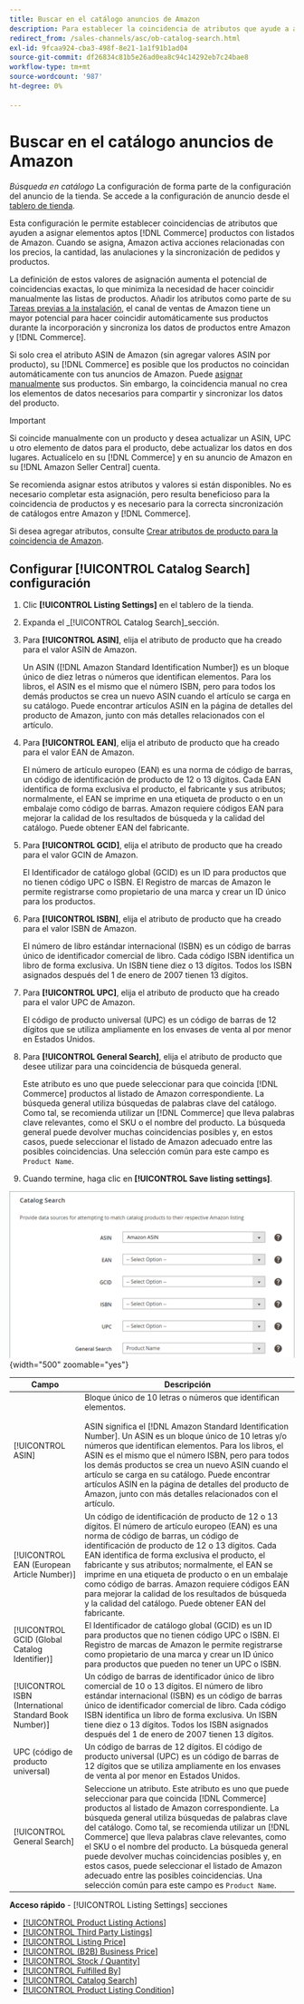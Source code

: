 ```yaml
---
title: Buscar en el catálogo anuncios de Amazon
description: Para establecer la coincidencia de atributos que ayude a asignar productos del catálogo de Commerce aptos con listas de Amazon, actualice la configuración de Búsqueda en el catálogo.
redirect_from: /sales-channels/asc/ob-catalog-search.html
exl-id: 9fcaa924-cba3-498f-8e21-1a1f91b1ad04
source-git-commit: df26834c81b5e26ad0ea8c94c14292eb7c24bae8
workflow-type: tm+mt
source-wordcount: '987'
ht-degree: 0%

---
```


# Buscar en el catálogo anuncios de Amazon

_Búsqueda en catálogo_ La configuración de forma parte de la configuración del anuncio de la tienda. Se accede a la configuración de anuncio desde el [tablero de tienda](./amazon-store-dashboard.md).

Esta configuración le permite establecer coincidencias de atributos que ayuden a asignar elementos aptos [!DNL Commerce] productos con listados de Amazon. Cuando se asigna, Amazon activa acciones relacionadas con los precios, la cantidad, las anulaciones y la sincronización de pedidos y productos.

La definición de estos valores de asignación aumenta el potencial de coincidencias exactas, lo que minimiza la necesidad de hacer coincidir manualmente las listas de productos. Añadir los atributos como parte de su [Tareas previas a la instalación](./amazon-pre-setup-tasks.md), el canal de ventas de Amazon tiene un mayor potencial para hacer coincidir automáticamente sus productos durante la incorporación y sincroniza los datos de productos entre Amazon y [!DNL Commerce].

Si solo crea el atributo ASIN de Amazon (sin agregar valores ASIN por producto), su [!DNL Commerce] es posible que los productos no coincidan automáticamente con tus anuncios de Amazon. Puede [asignar manualmente](./creating-assigning-catalog-products.md) sus productos. Sin embargo, la coincidencia manual no crea los elementos de datos necesarios para compartir y sincronizar los datos del producto.

>[!IMPORTANT]
>
>Si coincide manualmente con un producto y desea actualizar un ASIN, UPC u otro elemento de datos para el producto, debe actualizar los datos en dos lugares. Actualícelo en su [!DNL Commerce] y en su anuncio de Amazon en su [!DNL Amazon Seller Central] cuenta.

Se recomienda asignar estos atributos y valores si están disponibles. No es necesario completar esta asignación, pero resulta beneficioso para la coincidencia de productos y es necesario para la correcta sincronización de catálogos entre Amazon y [!DNL Commerce].

Si desea agregar atributos, consulte [Crear atributos de producto para la coincidencia de Amazon](./ob-creating-magento-attributes.md).

## Configurar [!UICONTROL Catalog Search] configuración

1. Clic **[!UICONTROL Listing Settings]** en el tablero de la tienda.

1. Expanda el _[!UICONTROL Catalog Search]_sección.

1. Para **[!UICONTROL ASIN]**, elija el atributo de producto que ha creado para el valor ASIN de Amazon.

   Un ASIN ([!DNL Amazon Standard Identification Number]) es un bloque único de diez letras o números que identifican elementos. Para los libros, el ASIN es el mismo que el número ISBN, pero para todos los demás productos se crea un nuevo ASIN cuando el artículo se carga en su catálogo. Puede encontrar artículos ASIN en la página de detalles del producto de Amazon, junto con más detalles relacionados con el artículo.

1. Para **[!UICONTROL EAN]**, elija el atributo de producto que ha creado para el valor EAN de Amazon.

   El número de artículo europeo (EAN) es una norma de código de barras, un código de identificación de producto de 12 o 13 dígitos. Cada EAN identifica de forma exclusiva el producto, el fabricante y sus atributos; normalmente, el EAN se imprime en una etiqueta de producto o en un embalaje como código de barras. Amazon requiere códigos EAN para mejorar la calidad de los resultados de búsqueda y la calidad del catálogo. Puede obtener EAN del fabricante.

1. Para **[!UICONTROL GCID]**, elija el atributo de producto que ha creado para el valor GCIN de Amazon.

   El Identificador de catálogo global (GCID) es un ID para productos que no tienen código UPC o ISBN. El Registro de marcas de Amazon le permite registrarse como propietario de una marca y crear un ID único para los productos.

1. Para **[!UICONTROL ISBN]**, elija el atributo de producto que ha creado para el valor ISBN de Amazon.

   El número de libro estándar internacional (ISBN) es un código de barras único de identificador comercial de libro. Cada código ISBN identifica un libro de forma exclusiva. Un ISBN tiene diez o 13 dígitos. Todos los ISBN asignados después del 1 de enero de 2007 tienen 13 dígitos.

1. Para **[!UICONTROL UPC]**, elija el atributo de producto que ha creado para el valor UPC de Amazon.

   El código de producto universal (UPC) es un código de barras de 12 dígitos que se utiliza ampliamente en los envases de venta al por menor en Estados Unidos.

1. Para **[!UICONTROL General Search]**, elija el atributo de producto que desee utilizar para una coincidencia de búsqueda general.

   Este atributo es uno que puede seleccionar para que coincida [!DNL Commerce] productos al listado de Amazon correspondiente. La búsqueda general utiliza búsquedas de palabras clave del catálogo. Como tal, se recomienda utilizar un [!DNL Commerce] que lleva palabras clave relevantes, como el SKU o el nombre del producto. La búsqueda general puede devolver muchas coincidencias posibles y, en estos casos, puede seleccionar el listado de Amazon adecuado entre las posibles coincidencias. Una selección común para este campo es `Product Name`.

1. Cuando termine, haga clic en **[!UICONTROL Save listing settings]**.

![Búsqueda en catálogo](assets/amazon-catalog-search.png){width="500" zoomable="yes"}

| Campo | Descripción |
|--- |--- |
| [!UICONTROL ASIN] | Bloque único de 10 letras o números que identifican elementos.<br><br>ASIN significa el [!DNL Amazon Standard Identification Number]. Un ASIN es un bloque único de 10 letras y/o números que identifican elementos. Para los libros, el ASIN es el mismo que el número ISBN, pero para todos los demás productos se crea un nuevo ASIN cuando el artículo se carga en su catálogo. Puede encontrar artículos ASIN en la página de detalles del producto de Amazon, junto con más detalles relacionados con el artículo. |
| [!UICONTROL EAN (European Article Number)] | Un código de identificación de producto de 12 o 13 dígitos. El número de artículo europeo (EAN) es una norma de código de barras, un código de identificación de producto de 12 o 13 dígitos. Cada EAN identifica de forma exclusiva el producto, el fabricante y sus atributos; normalmente, el EAN se imprime en una etiqueta de producto o en un embalaje como código de barras. Amazon requiere códigos EAN para mejorar la calidad de los resultados de búsqueda y la calidad del catálogo. Puede obtener EAN del fabricante. |
| [!UICONTROL GCID (Global Catalog Identifier)] | El Identificador de catálogo global (GCID) es un ID para productos que no tienen código UPC o ISBN. El Registro de marcas de Amazon le permite registrarse como propietario de una marca y crear un ID único para productos que pueden no tener un UPC o ISBN. |
| [!UICONTROL ISBN (International Standard Book Number)] | Un código de barras de identificador único de libro comercial de 10 o 13 dígitos. El número de libro estándar internacional (ISBN) es un código de barras único de identificador comercial de libro. Cada código ISBN identifica un libro de forma exclusiva. Un ISBN tiene diez o 13 dígitos. Todos los ISBN asignados después del 1 de enero de 2007 tienen 13 dígitos. |
| UPC (código de producto universal) | Un código de barras de 12 dígitos. El código de producto universal (UPC) es un código de barras de 12 dígitos que se utiliza ampliamente en los envases de venta al por menor en Estados Unidos. |
| [!UICONTROL General Search] | Seleccione un atributo. Este atributo es uno que puede seleccionar para que coincida [!DNL Commerce] productos al listado de Amazon correspondiente. La búsqueda general utiliza búsquedas de palabras clave del catálogo. Como tal, se recomienda utilizar un [!DNL Commerce] que lleva palabras clave relevantes, como el SKU o el nombre del producto. La búsqueda general puede devolver muchas coincidencias posibles y, en estos casos, puede seleccionar el listado de Amazon adecuado entre las posibles coincidencias. Una selección común para este campo es `Product Name`. |

**Acceso rápido** - [!UICONTROL Listing Settings] secciones

- [[!UICONTROL Product Listing Actions]](./product-listing-actions.md)
- [[!UICONTROL Third Party Listings]](./third-party-listing-settings.md)
- [[!UICONTROL Listing Price]](./listing-price.md)
- [[!UICONTROL (B2B) Business Price]](./business-pricing.md)
- [[!UICONTROL Stock / Quantity]](./stock-quantity.md)
- [[!UICONTROL Fulfilled By]](./fulfilled-by.md)
- [[!UICONTROL Catalog Search]](./catalog-search.md)
- [[!UICONTROL Product Listing Condition]](./product-listing-condition.md)
